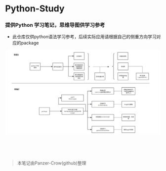 # Python-Study
### 提供Python 学习笔记，思维导图供学习参考
* 此仓库仅供python语法学习参考，后续实际应用请根据自己的侧重方向学习对应的package<br>

![mmp](mindmap.png)

<br><br>
<BR>
> 本笔记由Panzer-Crow(github)整理



